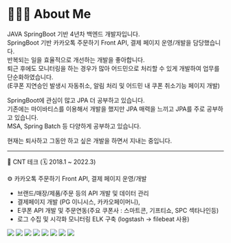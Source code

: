 # 🧑🏻‍💻 About Me  
JAVA SpringBoot 기반 4년차 백엔드 개발자입니다.  
SpringBoot 기반 카카오톡 주문하기 Front API, 결제 페이지 운영/개발을 담당했습니다.  
반복되는 일을 효율적으로 개선하는 개발을 좋아합니다.  
퇴근 후에도 모니터링을 하는 경우가 많아 어드민으로 처리할 수 있게 개발하여 업무를 단순화하였습니다.  
(E쿠폰 지연승인 발생시 자동취소, 알림 처리 및 어드민 내 쿠폰 취소기능 페이지 개발)

SpringBoot에 관심이 많고 JPA 더 공부하고 있습니다.  
기존에는 마이바티스를 이용해서 개발을 했지만 JPA 매력을 느끼고 JPA를 주로 공부하고 있습니다.  
MSA, Spring Batch 등 다양하게 공부하고 있습니다.  

현재는 퇴사하고 그동안 하고 싶은 개발을 하면서 지내는 중입니다.  

---
🏢 CNT 테크 (🗓 2018.1 ~ 2022.3)  
  
⚙️ 카카오톡 주문하기 Front API, 결제 페이지 운영/개발
  * 브랜드/매장/제품/주문 등의 API 개발 및 데이터 관리
  * 결제페이지 개발 (PG 이니시스, 카카오페이머니),   
  * E쿠폰 API 개발 및 주문연동(주요 쿠폰사 : 스마트콘, 기프티쇼, SPC 섹타나인등)  
  * 로그 수집 및 시각화 모니터링 ELK 구축 (logstash -> filebeat 사용)
 

<a href="https://java.com/ko/"><img src="https://img.shields.io/badge/Java-007396?style=flat-square&amp;logo=Java&amp;logoColor=white"></a>
<a><img src="https://img.shields.io/badge/SpringBoot-6DB33F?style=flat-square&amp;logo=SpringBoot&amp;logoColor=white"></a>
<a><img src="https://img.shields.io/badge/microsoftsqlserver-CC2927?style=flat-square&amp;logo=MicrosoftSQLServer&amp;logoColor=white"></a>
<a><img src="https://img.shields.io/badge/JavaScript-F7DF1E?style=flat-square&amp;&logo=javascript&logoColor=white"></a>
<a><img src="https://img.shields.io/badge/JQuery-0769AD?style=flat-square&amp;&logo=JQuery&logoColor=white"></a>
<a><img src="https://img.shields.io/badge/ElasticSearch-005571?style=flat-square&amp;&logo=ElasticSearch&logoColor=white"></a>
<a><img src="https://img.shields.io/badge/Kibana-005571?style=flat-square&amp;&logo=Kibana&logoColor=white"></a>
<a><img src="https://img.shields.io/badge/jenkins-DE4939?style=flat-square&amp;&logo=jenkins&logoColor=white"></a>




<!--
**nonamecoders/nonamecoders** is a ✨ _special_ ✨ repository because its `README.md` (this file) appears on your GitHub profile.

Here are some ideas to get you started:

- 🔭 I’m currently working on ...
- 🌱 I’m currently learning ...
- 👯 I’m looking to collaborate on ...
- 🤔 I’m looking for help with ...
- 💬 Ask me about ...
- 📫 How to reach me: ...
- 😄 Pronouns: ...
- ⚡ Fun fact: ...
-->
